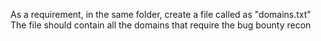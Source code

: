 As a requirement, in the same folder, create a file called as "domains.txt"
The file should contain all the domains that require the bug bounty recon
